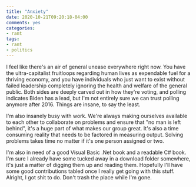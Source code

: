 ```yaml
---
title: "Anxiety"
date: 2020-10-21T09:20:18-04:00
comments: yes
categories:
- rant
tags:
- rant
- politics
---
```


I feel like there's an air of general unease everywhere right now. You have the ultra-capitalist fruitloops regarding human lives as expendable fuel for a thriving economy, and you have individuals who just want to exist without failed leadership completely ignoring the health and welfare of the general public. Both sides are deeply carved out in how they're voting, and polling indicates Biden has a lead, but I'm not entirely sure we can trust polling anymore after 2016. Things are insane, to say the least.

I'm also insanely busy with work. We're always making ourselves available to each other to collaborate on problems and ensure that "no man is left behind", it's a huge part of what makes our group great. It's also a time consuming reality that needs to be factored in measuring output. Solving problems takes time no matter if it's one person assigned or two. 

I'm also in need of a good Visual Basic .Net book and a readable C# book. I'm sure I already have some tucked away in a download folder somewhere, it's just a matter of digging them up and reading them. Hopefully I'll have some good contributions tabled once I really get going with this stuff. Alright, I got shit to do. Don't trash the place while I'm gone.
